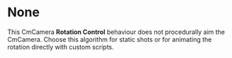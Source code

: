 # None

This CmCamera __Rotation Control__ behaviour does not procedurally aim the CmCamera. Choose this algorithm for static shots or for animating the rotation directly with custom scripts.

